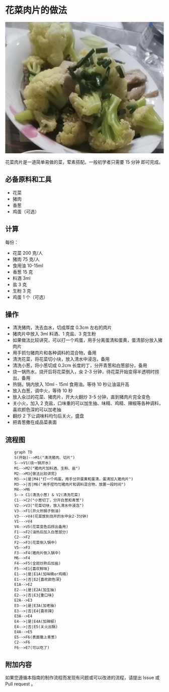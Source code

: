 
# 花菜肉片的做法

![花菜肉片成品](花菜肉片.jpg)

花菜肉片是一道简单易做的菜，荤素搭配。一般初学者只需要 15 分钟 即可完成。

## 必备原料和工具

- 花菜
- 猪肉
- 香葱
- 鸡蛋（可选）

## 计算

每份：

- 花菜 200 克/人
- 猪肉 75 克/人
- 食用油 10-15ml
- 香葱 15 克
- 料酒 3ml
- 盐 3 克
- 生粉 3 克
- 鸡蛋 1 个（可选）

## 操作

- 清洗猪肉，洗去血水，切成厚度 0.3cm 左右的肉片
- 猪肉片中放入 3ml 料酒、1 克盐、3 克生粉
- 如果做法比较讲究，可以打一个鸡蛋，用手分离蛋清和蛋黄，蛋清部分放入猪肉片
- 用手抓匀猪肉片和各种调料的混合物，备用
- 清洗花菜，将花菜切小块，放入清水中浸泡，备用
- 清洗小葱，将小葱切成 0.2cm 长度的丁，分开青葱和白葱部分，备用
- 烧一锅热水，烧开后将花菜倒入，汆 2-3 分钟，待花菜开始变得半透明时捞出，备用
- 热锅，锅内放入 10ml - 15ml 食用油。等待 10 秒让油温升高
- 放入白葱，调中火，等待 10 秒
- 放入汆过的花菜、猪肉片，开大火翻炒 3-5 分钟，直到猪肉片完全变色
- 关小火，加入 2 克盐，口味重的可以加生抽、味精、鸡精、辣椒等各种调料，喜欢颜色深的可以加老抽
- 翻炒 2 下让调味料均匀后关火，盛盘
- 把青葱撒在成品菜表面

## 流程图

```mermaid
    graph TD
    S(开始)-->M1("清洗猪肉、切片")
    S-->V1(烧一锅开水)
    M1-->M2("猪肉片加料酒、生粉、盐")
    M2-->M3{做法比较讲究}
    M3-->|是|M4("打一个鸡蛋，用手分开蛋黄和蛋清，蛋清加入猪肉片")
    M3-->|否|M6("用手捏均匀猪肉片和调料混合物，放置一段时间")
    M4-->M6
    S--> C1(清洗小葱) & V2(清洗花菜)
    C1-->C2("小葱切丁，分开白葱和青葱")
    V2-->V3("花菜切块，放入清水中浸泡")
    V3-->F1(开火热锅子倒油)
    V3--->V4(花菜放到烧开的水中汆2-3分钟)
    V1--->V4
    V4-->V5(花菜变色后捞出备用)
    F1-->F2(油热后加入白葱部分)
    C2-->F2
    F2-->F3(花菜倒入锅中)
    V5-->F3
    F3-->F4(猪肉片倒入锅中)
    M6-->F4
    F4-->F5(全部炒熟后加盐)
    F5-->E1{喜欢鲜味}
    E1-->|是|E1A(加味精or鸡精)
    E1-->|否|E2{喜欢颜色深}
    E1A-->E2
    E2-->|是|E2A(加生抽)
    E2-->|否|E3{重口味}
    E2A-->E3
    E3-->|是|E3A(加老抽)
    E3-->|否|E4{喜欢辣}
    E3A-->E4
    E4-->|是|E4A(加辣椒)
    E4-->|否|E5(关火出锅)
    E4A-->E5
    E5-->F6(表面撒上青葱) 
    C2-->F6
    F6-->E7(可以吃了)
```

## 附加内容

如果您遵循本指南的制作流程而发现有问题或可以改进的流程，请提出 Issue 或 Pull request 。
